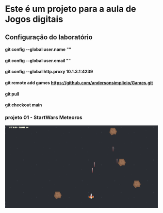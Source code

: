 

# Este é um projeto para a aula de Jogos digitais

## Configuração do laboratório
#### git config --global user.name "<username>"
#### git config --global user.email "<email>"
#### git config --global http.proxy 10.1.3.1:4239
#### git remote add games https://github.com/andersonsimplicio/Games.git
#### git pull
#### git checkout main
### projeto 01  - StartWars Meteoros
![alt text](/StartWars/assets/img/JogoCompleto.png)